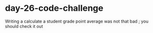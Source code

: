 # day-26-code-challenge
Writing a calculate a student grade point average was not that bad ; you should check it out
